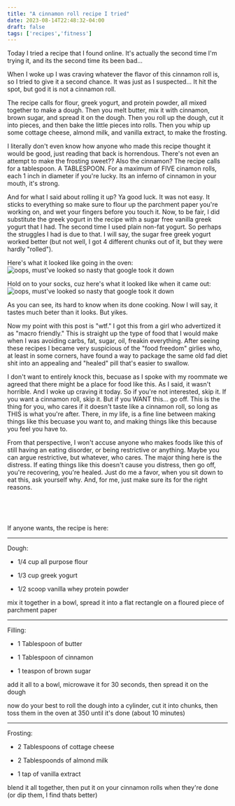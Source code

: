 ```yaml
---
title: "A cinnamon roll recipe I tried"
date: 2023-08-14T22:48:32-04:00
draft: false
tags: ['recipes','fitness']
---
```

Today I tried a recipe that I found online. It's actually the second time I'm trying it, and its the second time its been bad...

When I woke up I was craving whatever the flavor of this cinnamon roll is, so I tried to give it a second chance. It was just as I suspected... It hit the spot, but god it is not a cinnamon roll.

The recipe calls for flour, greek yogurt, and protein powder, all mixed together to make a dough. Then you melt butter, mix it with cinnamon, brown sugar, and spread it on the dough. Then you roll up the dough, cut it into pieces, and then bake the little pieces into rolls. Then you whip up some cottage cheese, almond milk, and vanilla extract, to make the frosting. 

I literally don't even know how anyone who made this recipe thought it would be good, just reading that back is horrendous. There's not even an attempt to make the frosting sweet?? Also the cinnamon? The recipe calls for a tablespoon. A TABLESPOON. For a maximum of FIVE cinamon rolls, each 1 inch in diameter if you're lucky. Its an inferno of cinnamon in your mouth, it's strong. 

And for what I said about rolling it up? Ya good luck. It was not easy. It sticks to everything so make sure to flour up the parchment paper you're working on, and wet your fingers before you touch it. Now, to be fair, I did substitute the greek yogurt in the recipe with a sugar free vanilla greek yogurt that I had. The second time I used plain non-fat yogurt. So perhaps the struggles I had is due to that. I will say, the sugar free greek yogurt worked better (but not well, I got 4 different chunks out of it, but they were hardly "rolled").

Here's what it looked like going in the oven:
![oops, must've looked so nasty that google took it down](/images/uncooked.jpeg)

Hold on to your socks, cuz here's what it looked like when it came out:
![oops, must've looked so nasty that google took it down](/images/cooked.jpeg)

As you can see, its hard to know when its done cooking. Now I will say, it tastes much beter than it looks. But yikes. 

Now my point with this post is "wtf." I got this from a girl who advertized it as "macro friendly." This is straight up the type of food that I would make when I was avoiding carbs, fat, sugar, oil, freakin everything. After seeing these recipes I became very suspicious of the "food freedom" girlies who, at least in some corners, have found a way to package the same old fad diet shit into an appealing and "healed" pill that's easier to swallow. 

I don't want to entirely knock this, becuase as I spoke with my roommate we agreed that there might be a place for food like this. As I said, it wasn't horrible. And I woke up craving it today. So if you're not interested, skip it. If you want a cinnamon roll, skip it. But if you WANT this... go off. This is the thing for you, who cares if it doesn't taste like a cinnamon roll, so long as THIS is what you're after. There, in my life, is a fine line between making things like this becuase you want to, and making things like this because you feel you have to. 

From that perspective, I won't accuse anyone who makes foods like this of still having an eating disorder, or being restrictive or anything. Maybe you can argue restrictive, but whatever, who cares. The major thing here is the distress. If eating things like this doesn't cause you distress, then go off, you're recovering, you're healed. Just do me a favor, when you sit down to eat this, ask yourself why. And, for me, just make sure its for the right reasons.
&nbsp;

&nbsp;

&nbsp;  

If anyone wants, the recipe is here:

___
Dough: 

- 1/4 cup all purpose flour

- 1/3 cup greek yogurt

- 1/2 scoop vanilla whey protein powder

mix it together in a bowl, spread it into a flat rectangle on a floured piece of parchment paper
___
Filling:

- 1 Tablespoon of butter

- 1 Tablespoon of cinnamon

- 1 teaspon of brown sugar

add it all to a bowl, microwave it for 30 seconds, then spread it on the dough

now do your best to roll the dough into a cylinder, cut it into chunks, then toss them in the oven at 350 until it's done (about 10 minutes)

___
Frosting:

- 2 Tablespoons of cottage cheese

- 2 Tablespoonds of almond milk

- 1 tap of vanilla extract

blend it all together, then put it on your cinnamon rolls when they're done (or dip them, I find thats better)
